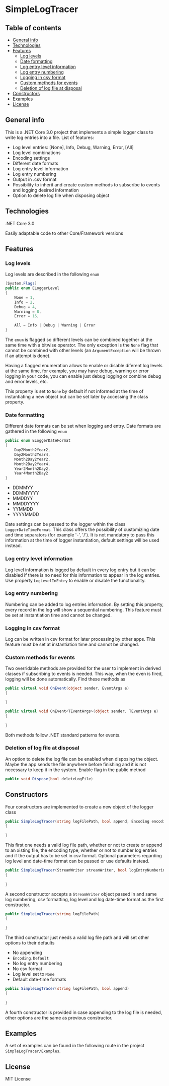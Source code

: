 # SimpleLogTracer

## Table of contents
* [General info](#general-info)
* [Technologies](#technologies)
* [Features](#features)
  * [Log levels](#log-levels)
  * [Date formatting](#date-formatting)
  * [Log entry level information](#log-entry-level-information)
  * [Log entry numbering](#log-entry-numbering)
  * [Logging in csv format](#logging-in-csv-format)
  * [Custom methods for events](#custom-methods-for-events)
  * [Deletion of log file at disposal](#deletion-of-log-file-at-disposal)
* [Constructors](#constructors)
* [Examples](#examples)
* [License](#license)

## General info
This is a .NET Core 3.0 project that implements a simple logger class to write log entries into a file. List of features:
* Log level entries: [None], Info, Debug, Warning, Error, [All]
* Log level combinations
* Encoding settings
* Different date formats
* Log entry level information
* Log entry numbering
* Output in .csv format
* Possibility to inherit and create custom methods to subscribe to events and logging desired information
* Option to delete log file when disposing object

## Technologies
.NET Core 3.0

Easily adaptable code to other Core/Framework versions

## Features

### Log levels
Log levels are described in the following `enum`

```c#
[System.Flags]
public enum ELoggerLevel
{
    None = 1,
    Info = 2,
    Debug = 4,
    Warning = 8,
    Error = 16,

    All = Info | Debug | Warning | Error
}
```

The `enum` is flagged so different levels can be combined together at the same time with a bitwise operator. The only exception is the `None` flag that cannot be combined with other levels (an `ArgumentException` will be thrown if an attempt is done).

Having a flagged enumeration allows to enable or disable diferent log levels at the same time, for example, you may have debug, warning or error logging in your code, you can enable just debug logging or combine debug and error levels, etc.

This property is set to `None` by default if not informed at the time of instantiating a new object but can be set later by accessing the class property.

### Date formatting
Different date formats can be set when logging and entry. Date formats are gathered in the following `enum`

```c#
public enum ELoggerDateFormat
{
    Day2Month2Year2,
    Day2Month2Year4,
    Month2Day2Year2,
    Month2Day2Year4,
    Year2Month2Day2,
    Year4Month2Day2
}
```

* DDMMYY
* DDMMYYYY
* MMDDYY
* MMDDYYYY
* YYMMDD
* YYYYMMDD

Date settings can be passed to the logger within the class `LoggerDateTimeFormat`. This class offers the possibility of customizing date and time separators (for example '-', '/'). It is not mandatory to pass this information at the time of logger instantiation, default settings will be used instead.

### Log entry level information
Log level information is logged by default in every log entry but it can be disabled if there is no need for this information to appear in the log entries. Use property `LogLevelInEntry` to enable or disable the functionality.

### Log entry numbering
Numbering can be added to log entries information. By setting this property, every record in the log will show a sequential numbering. This feature must be set at instantiation time and cannot be changed.

### Logging in csv format
Log can be written in csv format for later processing by other apps. This feature must be set at instantiation time and cannot be changed.

### Custom methods for events
Two overridable methods are provided for the user to implement in derived classes if subscribing to events is needed. This way, when the even is fired, logging will be done automatically. Find these methods as

```c#
public virtual void OnEvent(object sender, EventArgs e)
{

}

public virtual void OnEvent<TEventArgs>(object sender, TEventArgs e)
{
            
}
```

Both methods follow .NET standard patterns for events.

### Deletion of log file at disposal
An option to delete the log file can be enabled when disposing the object. Maybe the app sends the file anywhere before finishing and it is not necessary to keep it in the system. Enable flag in the public method
```c#
public void Dispose(bool deleteLogFile)
```

## Constructors
Four constructors are implemented to create a new object of the logger class

```c#
public SimpleLogTracer(string logFilePath, bool append, Encoding encoding, bool logEntryNumbering, bool logInCSVFormat, ELoggerLevel loggerLevel = ELoggerLevel.None, LoggerDateTimeFormat loggerDateTimeFormat = null)
{
            
}
```

This first one needs a valid log file path, whether or not to create or append to an xisting file, the encoding type, whether or not to number log entries and if the output has to be set in csv format. Optional parameters regarding log level and date-time format can be passed or use defaults instead.

```c#
public SimpleLogTracer(StreamWriter streamWriter, bool logEntryNumbering, bool logInCSVFormat, ELoggerLevel loggerLevel = ELoggerLevel.None, LoggerDateTimeFormat loggerDateTimeFormat = null)
{
            
}
```

A second constructor accepts a `StreamWriter` object passed in and same log numbering, csv formatting, log level and log date-time format as the first constructor.

```c#
public SimpleLogTracer(string logFilePath)
{
            
}
```

The third constructor just needs a valid log file path and will set other options to their defaults
* No appending
* `Encoding.Default`
* No log entry numbering
* No csv format
* Log level set to `None`
* Default date-time formats

```c#
public SimpleLogTracer(string logFilePath, bool append)
{
            
}
```

A fourth constructor is provided in case appending to the log file is needed, other options are the same as previous constructor.

## Examples
A set of examples can be found in the following route in the project `SimpleLogTracer/Examples`.

## License
MIT License